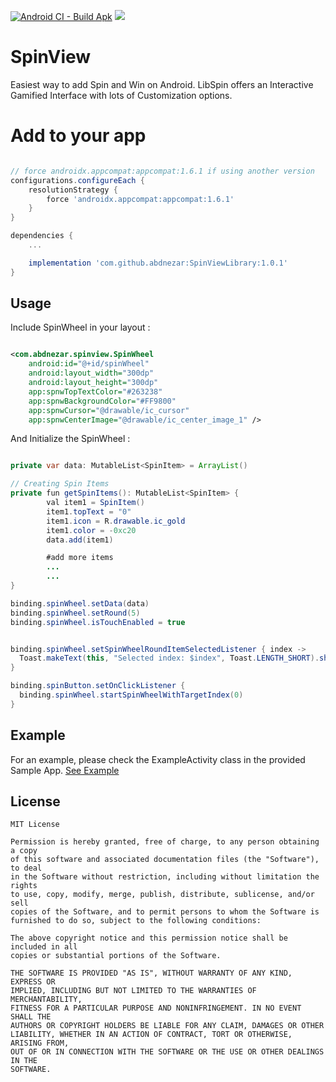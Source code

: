 [![Android CI - Build Apk](https://github.com/abdnezar/SpinViewLibrary/actions/workflows/android.yml/badge.svg)](https://github.com/abdnezar/SpinViewLibrary/actions/workflows/android.yml)
[![](https://jitpack.io/v/abdnezar/SpinViewLibrary.svg)](https://jitpack.io/#abdnezar/SpinViewLibrary)

# SpinView
Easiest way to add Spin and Win on Android. LibSpin offers an Interactive Gamified Interface with lots of Customization options.

# Add to your app
```gradle

// force androidx.appcompat:appcompat:1.6.1 if using another version
configurations.configureEach {
    resolutionStrategy {
        force 'androidx.appcompat:appcompat:1.6.1'
    }
}

dependencies {
    ...

    implementation 'com.github.abdnezar:SpinViewLibrary:1.0.1'
}


```

## Usage
Include SpinWheel in your layout :

```xml

<com.abdnezar.spinview.SpinWheel
    android:id="@+id/spinWheel"
    android:layout_width="300dp"
    android:layout_height="300dp"
    app:spnwTopTextColor="#263238"
    app:spnwBackgroundColor="#FF9800"
    app:spnwCursor="@drawable/ic_cursor"
    app:spnwCenterImage="@drawable/ic_center_image_1" />

```

And Initialize the SpinWheel :

```java

private var data: MutableList<SpinItem> = ArrayList()

// Creating Spin Items
private fun getSpinItems(): MutableList<SpinItem> {
        val item1 = SpinItem()
        item1.topText = "0"
        item1.icon = R.drawable.ic_gold
        item1.color = -0xc20
        data.add(item1)

        #add more items
        ...
        ...
}

binding.spinWheel.setData(data)
binding.spinWheel.setRound(5)
binding.spinWheel.isTouchEnabled = true


binding.spinWheel.setSpinWheelRoundItemSelectedListener { index ->
  Toast.makeText(this, "Selected index: $index", Toast.LENGTH_SHORT).show()
}

binding.spinButton.setOnClickListener {
  binding.spinWheel.startSpinWheelWithTargetIndex(0)
}
```

## Example

For an example, please check the ExampleActivity class in the provided Sample App. [See Example](https://github.com/abdnezar/SpinViewLibrary/blob/master/app/src/main/java/com/abdnezar/spinview/ExampleActivity.kt)

## License
```
MIT License

Permission is hereby granted, free of charge, to any person obtaining a copy
of this software and associated documentation files (the "Software"), to deal
in the Software without restriction, including without limitation the rights
to use, copy, modify, merge, publish, distribute, sublicense, and/or sell
copies of the Software, and to permit persons to whom the Software is
furnished to do so, subject to the following conditions:

The above copyright notice and this permission notice shall be included in all
copies or substantial portions of the Software.

THE SOFTWARE IS PROVIDED "AS IS", WITHOUT WARRANTY OF ANY KIND, EXPRESS OR
IMPLIED, INCLUDING BUT NOT LIMITED TO THE WARRANTIES OF MERCHANTABILITY,
FITNESS FOR A PARTICULAR PURPOSE AND NONINFRINGEMENT. IN NO EVENT SHALL THE
AUTHORS OR COPYRIGHT HOLDERS BE LIABLE FOR ANY CLAIM, DAMAGES OR OTHER
LIABILITY, WHETHER IN AN ACTION OF CONTRACT, TORT OR OTHERWISE, ARISING FROM,
OUT OF OR IN CONNECTION WITH THE SOFTWARE OR THE USE OR OTHER DEALINGS IN THE
SOFTWARE.
```
